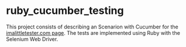 # ruby_cucumber_testing

This project consists of describing an Scenarion with Cucumber for the [imalittletester.com page](https://imalittletester.com/).
The tests are implemented using Ruby with the Selenium Web Driver.
